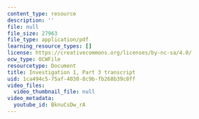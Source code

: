```yaml
---
content_type: resource
description: ''
file: null
file_size: 27963
file_type: application/pdf
learning_resource_types: []
license: https://creativecommons.org/licenses/by-nc-sa/4.0/
ocw_type: OCWFile
resourcetype: Document
title: Investigation 1, Part 3 transcript
uid: 1ca494c5-75af-4030-8c9b-fb268b39c8ff
video_files:
  video_thumbnail_file: null
video_metadata:
  youtube_id: BknuCsDw_rA
---
```

